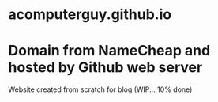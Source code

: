 # acomputerguy.github.io
# Domain from NameCheap and hosted by Github web server
Website created from scratch for blog
(WIP... 10% done)
